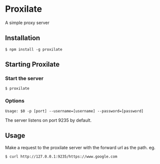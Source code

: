 Proxilate
=========

A simple proxy server

Installation
------------

```$ npm install -g proxilate```

Starting Proxilate
------------------

### Start the server
```$ proxilate```

### Options

```
Usage: $0 -p [port] --username=[username] --password=[password]
```

The server listens on port 9235 by default.

Usage
-----

Make a request to the proxilate server with the forward url as the path. eg.

```
$ curl http://127.0.0.1:9235/https://www.google.com
```
